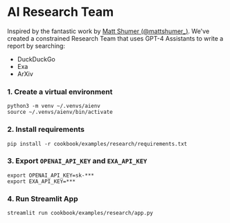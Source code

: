 # AI Research Team

Inspired by the fantastic work by [Matt Shumer (@mattshumer_)](https://twitter.com/mattshumer_/status/1772286375817011259).
We've created a constrained Research Team that uses GPT-4 Assistants to write a report by searching:
- DuckDuckGo
- Exa
- ArXiv

### 1. Create a virtual environment

```shell
python3 -m venv ~/.venvs/aienv
source ~/.venvs/aienv/bin/activate
```

### 2. Install requirements

```shell
pip install -r cookbook/examples/research/requirements.txt
```

### 3. Export `OPENAI_API_KEY` and `EXA_API_KEY`

```shell
export OPENAI_API_KEY=sk-***
export EXA_API_KEY=***
```

### 4. Run Streamlit App

```shell
streamlit run cookbook/examples/research/app.py
```
